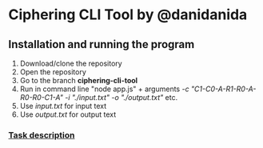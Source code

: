 # Ciphering CLI Tool by @danidanida

## Installation and running the program

1. Download/clone the repository
2. Open the repository
3. Go to the branch **ciphering-cli-tool**
4. Run in command line "node app.js" + arguments *-c "C1-C0-A-R1-R0-A-R0-R0-C1-A" -i "./input.txt" -o "./output.txt"* etc.
5. Use *input.txt* for input text 
6. Use *output.txt* for output text
### [Task description](https://github.com/rolling-scopes-school/basic-nodejs-course/blob/master/descriptions/ciphering-cli-tool.md)